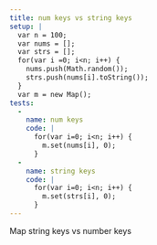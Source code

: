 ```yaml
---
title: num keys vs string keys
setup: |
  var n = 100;
  var nums = [];
  var strs = [];
  for(var i =0; i<n; i++) {
    nums.push(Math.random());
    strs.push(nums[i].toString());
  }
  var m = new Map();
tests:
  -
    name: num keys
    code: |
      for(var i=0; i<n; i++) {
        m.set(nums[i], 0);
      }
  -
    name: string keys
    code: |
      for(var i=0; i<n; i++) {
        m.set(strs[i], 0);
      }
---
```

Map string keys vs number keys
